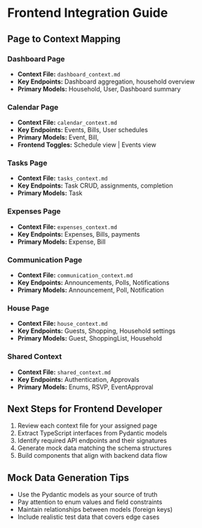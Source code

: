 # Frontend Integration Guide

## Page to Context Mapping

### Dashboard Page

- **Context File:** `dashboard_context.md`
- **Key Endpoints:** Dashboard aggregation, household overview
- **Primary Models:** Household, User, Dashboard summary

### Calendar Page

- **Context File:** `calendar_context.md`
- **Key Endpoints:** Events, Bills, User schedules
- **Primary Models:** Event, Bill,
- **Frontend Toggles:** Schedule view | Events view

### Tasks Page

- **Context File:** `tasks_context.md`
- **Key Endpoints:** Task CRUD, assignments, completion
- **Primary Models:** Task

### Expenses Page

- **Context File:** `expenses_context.md`
- **Key Endpoints:** Expenses, Bills, payments
- **Primary Models:** Expense, Bill

### Communication Page

- **Context File:** `communication_context.md`
- **Key Endpoints:** Announcements, Polls, Notifications
- **Primary Models:** Announcement, Poll, Notification

### House Page

- **Context File:** `house_context.md`
- **Key Endpoints:** Guests, Shopping, Household settings
- **Primary Models:** Guest, ShoppingList, Household

### Shared Context

- **Context File:** `shared_context.md`
- **Key Endpoints:** Authentication, Approvals
- **Primary Models:** Enums, RSVP, EventApproval

## Next Steps for Frontend Developer

1. Review each context file for your assigned page
2. Extract TypeScript interfaces from Pydantic models
3. Identify required API endpoints and their signatures
4. Generate mock data matching the schema structures
5. Build components that align with backend data flow

## Mock Data Generation Tips

- Use the Pydantic models as your source of truth
- Pay attention to enum values and field constraints
- Maintain relationships between models (foreign keys)
- Include realistic test data that covers edge cases
